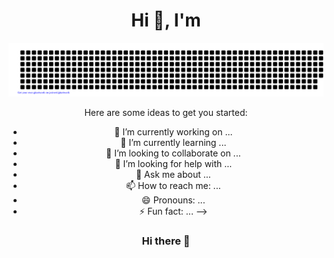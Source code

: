 <h1 align="center"> Hi 👋, I'm <a href="https://www.instagram.com/nannn_ep/"></a></h1>
<div align="center">

[![jasineri/gitartwork](gitartwork.svg)](https://github.com/Dzikrifaza/Dzikrifaza)
</div>
<div align="center">

Here are some ideas to get you started:

- 🔭 I’m currently working on ...
- 🌱 I’m currently learning ...
- 👯 I’m looking to collaborate on ...
- 🤔 I’m looking for help with ...
- 💬 Ask me about ...
- 📫 How to reach me: ...
- 😄 Pronouns: ...
- ⚡ Fun fact: ...
-->
### Hi there 👋

<!--
**Dzikrifaza/Dzikrifaza** is a ✨ _special_ ✨ repository because its `README.md` (this file) appears on your GitHub profile.

